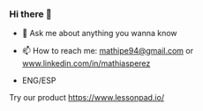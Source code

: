 ### Hi there 👋

- 💬 Ask me about anything you wanna know

- 📫 How to reach me: mathipe94@gmail.com or www.linkedin.com/in/mathiasperez

- ENG/ESP

Try our product https://www.lessonpad.io/
